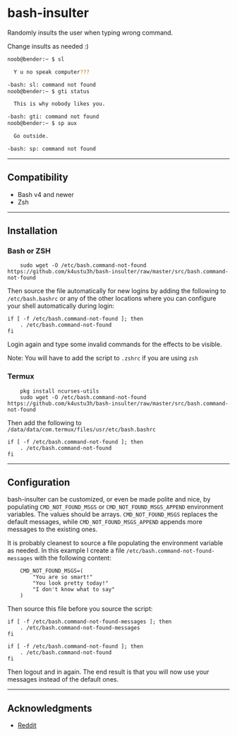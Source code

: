 # bash-insulter

Randomly insults the user when typing wrong command.

Change insults as needed :)

```bash
noob@bender:~ $ sl

  Y u no speak computer???

-bash: sl: command not found
noob@bender:~ $ gti status

  This is why nobody likes you.

-bash: gti: command not found
noob@bender:~ $ sp aux

  Go outside.

-bash: sp: command not found
```

---

## Compatibility

- Bash v4 and newer
- Zsh

---

## Installation

### Bash or ZSH

```
    sudo wget -O /etc/bash.command-not-found https://github.com/k4ustu3h/bash-insulter/raw/master/src/bash.command-not-found
```

Then source the file automatically for new logins by adding the following to `/etc/bash.bashrc` or any of the other locations where you can configure your shell automatically during login:

```
if [ -f /etc/bash.command-not-found ]; then
    . /etc/bash.command-not-found
fi
```

Login again and type some invalid commands for the effects to be visible.

Note: You will have to add the script to `.zshrc` if you are using `zsh`

### Termux

```
    pkg install ncurses-utils
    sudo wget -O /etc/bash.command-not-found https://github.com/k4ustu3h/bash-insulter/raw/master/src/bash.command-not-found

```

Then add the following to `/data/data/com.termux/files/usr/etc/bash.bashrc`

```
if [ -f /etc/bash.command-not-found ]; then
    . /etc/bash.command-not-found
fi
```

---

## Configuration

bash-insulter can be customized, or even be made polite and nice, by populating `CMD_NOT_FOUND_MSGS` or `CMD_NOT_FOUND_MSGS_APPEND` environment variables. The values should be arrays. `CMD_NOT_FOUND_MSGS` replaces the default messages, while `CMD_NOT_FOUND_MSGS_APPEND` appends more messages to the existing ones.

It is probably cleanest to source a file populating the environment variable as needed. In this example I create a file `/etc/bash.command-not-found-messages` with the following content:

```
    CMD_NOT_FOUND_MSGS=(
        "You are so smart!"
        "You look pretty today!"
        "I don't know what to say"
    )
```

Then source this file before you source the script:

```
if [ -f /etc/bash.command-not-found-messages ]; then
    . /etc/bash.command-not-found-messages
fi

if [ -f /etc/bash.command-not-found ]; then
    . /etc/bash.command-not-found
fi
```

Then logout and in again. The end result is that you will now use your messages instead of the default ones.

---

## Acknowledgments

- [Reddit](https://www.reddit.com/r/insults/)

